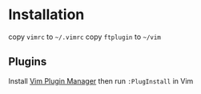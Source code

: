 # Installation

copy `vimrc` to `~/.vimrc`
copy `ftplugin` to `~/vim`

## Plugins

Install [Vim Plugin Manager](https://github.com/junegunn/vim-plug) then run
`:PlugInstall` in Vim
